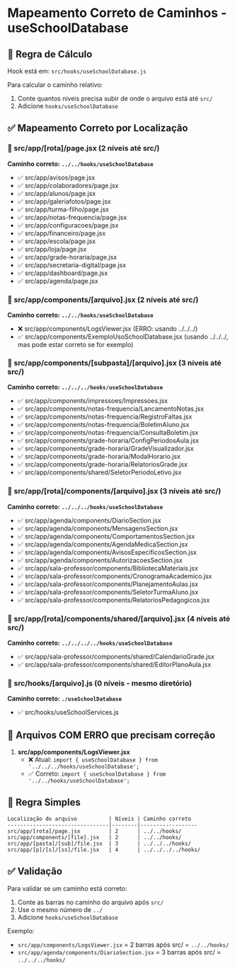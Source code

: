# Mapeamento Correto de Caminhos - useSchoolDatabase

## 📐 Regra de Cálculo

Hook está em: `src/hooks/useSchoolDatabase.js`

Para calcular o caminho relativo:
1. Conte quantos níveis precisa subir de onde o arquivo está até `src/`
2. Adicione `hooks/useSchoolDatabase`

## ✅ Mapeamento Correto por Localização

### 📁 src/app/[rota]/page.jsx (2 níveis até src/)
**Caminho correto: `../../hooks/useSchoolDatabase`**
- ✅ src/app/avisos/page.jsx
- ✅ src/app/colaboradores/page.jsx
- ✅ src/app/alunos/page.jsx
- ✅ src/app/galeriafotos/page.jsx
- ✅ src/app/turma-filho/page.jsx
- ✅ src/app/notas-frequencia/page.jsx
- ✅ src/app/configuracoes/page.jsx
- ✅ src/app/financeiro/page.jsx
- ✅ src/app/escola/page.jsx
- ✅ src/app/loja/page.jsx
- ✅ src/app/grade-horaria/page.jsx
- ✅ src/app/secretaria-digital/page.jsx
- ✅ src/app/dashboard/page.jsx
- ✅ src/app/agenda/page.jsx

### 📁 src/app/components/[arquivo].jsx (2 níveis até src/)
**Caminho correto: `../../hooks/useSchoolDatabase`**
- ❌ src/app/components/LogsViewer.jsx (ERRO: usando ../../../)
- ✅ src/app/components/ExemploUsoSchoolDatabase.jsx (usando ../../../, mas pode estar correto se for exemplo)

### 📁 src/app/components/[subpasta]/[arquivo].jsx (3 níveis até src/)
**Caminho correto: `../../../hooks/useSchoolDatabase`**
- ✅ src/app/components/impressoes/Impressoes.jsx
- ✅ src/app/components/notas-frequencia/LancamentoNotas.jsx
- ✅ src/app/components/notas-frequencia/RegistroFaltas.jsx
- ✅ src/app/components/notas-frequencia/BoletimAluno.jsx
- ✅ src/app/components/notas-frequencia/ConsultaBoletim.jsx
- ✅ src/app/components/grade-horaria/ConfigPeriodosAula.jsx
- ✅ src/app/components/grade-horaria/GradeVisualizador.jsx
- ✅ src/app/components/grade-horaria/ModalHorario.jsx
- ✅ src/app/components/grade-horaria/RelatoriosGrade.jsx
- ✅ src/app/components/shared/SeletorPeriodoLetivo.jsx

### 📁 src/app/[rota]/components/[arquivo].jsx (3 níveis até src/)
**Caminho correto: `../../../hooks/useSchoolDatabase`**
- ✅ src/app/agenda/components/DiarioSection.jsx
- ✅ src/app/agenda/components/MensagensSection.jsx
- ✅ src/app/agenda/components/ComportamentosSection.jsx
- ✅ src/app/agenda/components/AgendaMedicaSection.jsx
- ✅ src/app/agenda/components/AvisosEspecificosSection.jsx
- ✅ src/app/agenda/components/AutorizacoesSection.jsx
- ✅ src/app/sala-professor/components/BibliotecaMateriais.jsx
- ✅ src/app/sala-professor/components/CronogramaAcademico.jsx
- ✅ src/app/sala-professor/components/PlanejamentoAulas.jsx
- ✅ src/app/sala-professor/components/SeletorTurmaAluno.jsx
- ✅ src/app/sala-professor/components/RelatoriosPedagogicos.jsx

### 📁 src/app/[rota]/components/shared/[arquivo].jsx (4 níveis até src/)
**Caminho correto: `../../../../hooks/useSchoolDatabase`**
- ✅ src/app/sala-professor/components/shared/CalendarioGrade.jsx
- ✅ src/app/sala-professor/components/shared/EditorPlanoAula.jsx

### 📁 src/hooks/[arquivo].js (0 níveis - mesmo diretório)
**Caminho correto: `./useSchoolDatabase`**
- ✅ src/hooks/useSchoolServices.js

## 🔴 Arquivos COM ERRO que precisam correção

1. **src/app/components/LogsViewer.jsx**
   - ❌ Atual: `import { useSchoolDatabase } from '../../../hooks/useSchoolDatabase';`
   - ✅ Correto: `import { useSchoolDatabase } from '../../hooks/useSchoolDatabase';`

## 📝 Regra Simples

```
Localização do arquivo          | Níveis | Caminho correto
--------------------------------|--------|------------------
src/app/[rota]/page.jsx         | 2      | ../../hooks/
src/app/components/[file].jsx   | 2      | ../../hooks/
src/app/[pasta]/[sub]/file.jsx  | 3      | ../../../hooks/
src/app/[p]/[s]/[ss]/file.jsx   | 4      | ../../../../hooks/
```

## ✅ Validação

Para validar se um caminho está correto:
1. Conte as barras no caminho do arquivo após `src/`
2. Use o mesmo número de `../`
3. Adicione `hooks/useSchoolDatabase`

Exemplo:
- `src/app/components/LogsViewer.jsx` = 2 barras após src/ = `../../hooks/`
- `src/app/agenda/components/DiarioSection.jsx` = 3 barras após src/ = `../../../hooks/`
